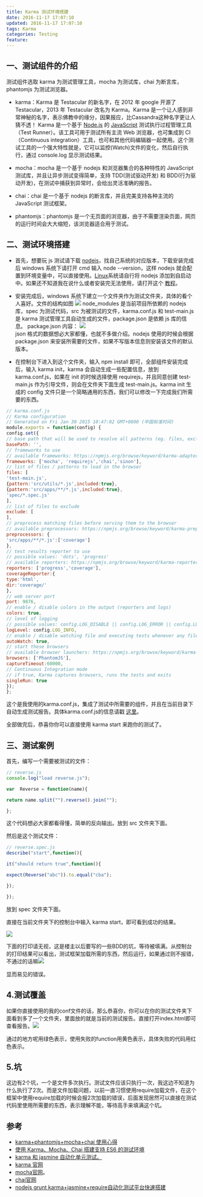 ```yaml
---
title: Karma 测试环境搭建
date: 2016-11-17 17:07:10
updated: 2016-11-17 17:07:10
tags: Karma
categories: Testing
feature:
---
```


## 一、测试组件的介绍

测试组件选取 karma 为测试管理工具，mocha 为测试库，chai 为断言库，phantomjs 为测试浏览器。

- karma：Karma 是 Testacular 的新名字，在 2012 年 google 开源了 Testacular，2013 年 Testacular 改名为 Karma。Karma 是一个让人感到非常神秘的名字，表示佛教中的缘分，因果报应，比Cassandra这种名字更让人猜不透！
Karma 是一个基于 [Node.js](http://lib.csdn.net/base/nodejs "Node.js知识库") 的 [JavaScript](http://lib.csdn.net/base/javascript "JavaScript知识库") 测试执行过程管理工具（Test Runner）。该工具可用于测试所有主流 Web 浏览器，也可集成到 CI（Continuous integration）工具，也可和其他代码编辑器一起使用。这个测试工具的一个强大特性就是，它可以监控(Watch)文件的变化，然后自行执行，通过 console.log 显示测试结果。

- mocha：mocha 是一个基于 nodejs 和浏览器集合的各种特性的 JavaScript 测试库，并且让异步测试变得简单，支持 TDD(测试驱动开发) 和 BDD(行为驱动开发)，在测试中捕获到异常时，会给出灵活准确的报告。

- chai：chai 是一个基于 nodejs 的断言库，并且完美支持各种主流的 JavaScript 测试框架。

- phantomjs：phantomjs 是一个无页面的浏览器，由于不需要渲染页面，网页的运行时间会大大缩短，该浏览器适合用于测试。

## 二、测试环境搭建

- 首先，想要玩 js 测试请下载 [nodejs](http://nodejs.org/)，找自己系统的对应版本，下载安装完成后 windows 系统下请打开 cmd 输入 node --version，这样 nodejs 就会配置到环境变量中，可以直接使用。[Linux](http://lib.csdn.net/base/linux "Linux知识库")系统请自行将 nodejs 添加到自启动中。如果还不知道我在说什么或者安装完无法使用，请打开这个 [教程](http://www.jb51.net/article/53725.htm)。

- 安装完成后，windows 系统下建立一个文件夹作为测试文件夹，具体的看个人喜好。文件的结构如图 ![](http://img.blog.csdn.net/20150202100740754?watermark/2/text/aHR0cDovL2Jsb2cuY3Nkbi5uZXQvc2xpdmVyX2dob3N0/font/5a6L5L2T/fontsize/400/fill/I0JBQkFCMA==/dissolve/70/gravity/SouthEast)
node_modules 是当前项目所依赖的 nodejs 库，spec 为测试代码，src 为被测试的文件，karma.conf.js 和 test-main.js 是 karma 测试管理工具自动生成的文件，package.json 是依赖 js 库的信息。
package.json 内容：
![](http://img.blog.csdn.net/20150202101350334?watermark/2/text/aHR0cDovL2Jsb2cuY3Nkbi5uZXQvc2xpdmVyX2dob3N0/font/5a6L5L2T/fontsize/400/fill/I0JBQkFCMA==/dissolve/70/gravity/SouthEast)  
json 格式的数据想必大家都懂，也就不多做介绍。nodejs 使用的时候会根据 package.json 来安装所需要的文件，如果不写版本信息则安装该文件的默认版本。

- 在控制台下进入到这个文件夹，输入 npm install 即可，全部组件安装完成后，输入 karma init，karma 会自动生成一些配置信息，放到 karma.conf.js，如果在 init 的时候选择使用 requirejs，并且同意创建 test-main.js 作为引导文件，则会在文件夹下面生成 test-main.js。karma
init 生成的 config 文件只是一个简略通用的东西，我们可以修改一下完成我们所需要的东西。
```js
// karma.conf.js
// Karma configuration
// Generated on Fri Jan 30 2015 10:47:02 GMT+0800 (中国标准时间)
module.exports = function(config) {
config.set({
// base path that will be used to resolve all patterns (eg. files, exclude)
basePath: '',
// frameworks to use
// available frameworks: https://npmjs.org/browse/keyword/karma-adapter
frameworks: ['mocha', 'requirejs','chai','sinon'],
// list of files / patterns to load in the browser
files: [
'test-main.js',
{pattern:'src/utils/*.js',included:true},
{pattern:'src/apps/**/*.js',included:true},
'spec/*.spec.js'
],
// list of files to exclude
exclude: [
],
// preprocess matching files before serving them to the browser
// available preprocessors: https://npmjs.org/browse/keyword/karma-preprocessor
preprocessors: {
'src/apps/**/*.js':['coverage']
},
// test results reporter to use
// possible values: 'dots', 'progress'
// available reporters: https://npmjs.org/browse/keyword/karma-reporter
reporters: ['progress','coverage'],
coverageReporter:{
type:'html',
dir:'coverage/'
},
// web server port
port: 9876,
// enable / disable colors in the output (reporters and logs)
colors: true,
// level of logging
// possible values: config.LOG_DISABLE || config.LOG_ERROR || config.LOG_WARN || config.LOG_INFO || config.LOG_DEBUG
logLevel: config.LOG_INFO,
// enable / disable watching file and executing tests whenever any file changes
autoWatch: true,
// start these browsers
// available browser launchers: https://npmjs.org/browse/keyword/karma-launcher
browsers: ['PhantomJS'],
captureTimeout:60000,
// Continuous Integration mode
// if true, Karma captures browsers, runs the tests and exits
singleRun: true
});
};
```
这个是我使用的karma.conf.js，集成了测试中所需要的组件，并且在当前目录下自动生成测试报告。具体karma.conf.js的信息请戳 [这里](https://karma-runner.github.io/0.12/config/configuration-file.html)。


全部做完后，恭喜你你可以直接使用 karma start 来跑你的测试了。


## 三、测试案例   
首先，编写一个需要被测试的文件：
```js
// reverse.js
console.log("load reverse.js");

var  Reverse = function(name){

return name.split("").reverse().join("");

};
```
这个代码想必大家都看得懂，简单的反向输出。放到 src 文件夹下面。

然后是这个测试文件：
```js
// reverse.spec.js
describe("start",function(){

it("should return true",function(){

expect(Reverse("abc")).to.equal("cba");

});

});
```

放到 spec 文件夹下面。

直接在当前文件夹下的控制台中输入 karma start，即可看到成功的结果。

![](http://img.blog.csdn.net/20150202103512781?watermark/2/text/aHR0cDovL2Jsb2cuY3Nkbi5uZXQvc2xpdmVyX2dob3N0/font/5a6L5L2T/fontsize/400/fill/I0JBQkFCMA==/dissolve/70/gravity/SouthEast)

下面的打印请无视，这是楼主以后要写的一些BDD的坑，等待被填满。从控制台的打印结果可以看出，测试框架加载所需的东西，然后运行，如果通过则不报错，不通过的话嘛![](http://img.blog.csdn.net/20150202103818920?watermark/2/text/aHR0cDovL2Jsb2cuY3Nkbi5uZXQvc2xpdmVyX2dob3N0/font/5a6L5L2T/fontsize/400/fill/I0JBQkFCMA==/dissolve/70/gravity/SouthEast)

显而易见的错误。

## 4.测试覆盖

如果你直接使用的我的conf文件的话，那么恭喜你，你可以在你的测试文件夹下面看到多了一个文件夹，里面放的就是当前的测试报告。直接打开index.html即可查看报告。![](http://img.blog.csdn.net/20150202104206416?watermark/2/text/aHR0cDovL2Jsb2cuY3Nkbi5uZXQvc2xpdmVyX2dob3N0/font/5a6L5L2T/fontsize/400/fill/I0JBQkFCMA==/dissolve/70/gravity/SouthEast)

通过的地方呢用绿色表示，使用失败的function用黄色表示，具体失败的代码用红色表示。


## 5.坑

这边有2个坑，一个是文件多次执行。测试文件应该只执行一次，我这边不知道为什么执行了2次。而是文件加载问题，以前一直习惯使用require加载文件，在这个框架中使用require加载的时候会报2次加载的错误，后面发现居然可以直接在测试代码里使用所需要的东西，表示理解不能，等待高手来填满这个坑。



## 参考
- [ karma+phantomjs+mocha+chai 使用心得](http://blog.csdn.net/sliver_ghost/article/details/43404687)
- [使用 Karma、Mocha、Chai 搭建支持 ES6 的测试环境](https://zhuanlan.zhihu.com/p/22280891)
- [karma 和 jasmine 自动化单元测试。](http://blog.csdn.net/violet_day/article/details/19154831)
- [karma 官网](https://karma-runner.github.io/1.0/index.html)
- [mocha官网](http://mochacn.github.io/)。
- [chai官网](http://chaijs.com/)
- [nodejs grunt karma+jasmine+require自动化测试平台快速搭建](http://www.cnblogs.com/wchaofan/p/4065194.html)
